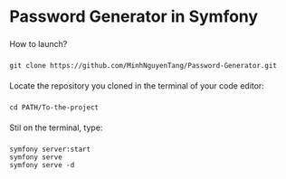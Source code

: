 # Password Generator in Symfony
### 
How to launch?

####
#####
    git clone https://github.com/MinhNguyenTang/Password-Generator.git

####
  Locate the repository you cloned in the terminal of your code editor:
#####
    cd PATH/To-the-project

####
  Stil on the terminal, type:
#####
    symfony server:start
    symfony serve
    symfony serve -d
  
